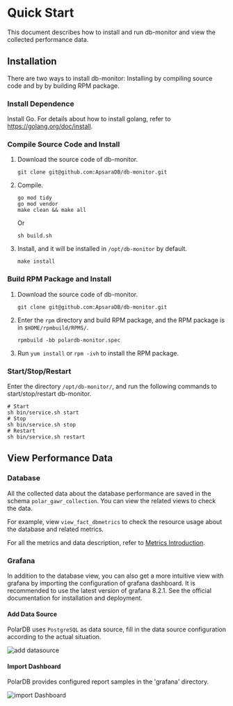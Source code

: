 # Quick Start

This document describes how to install and run db-monitor and view the collected performance data.

## Installation

There are two ways to install db-monitor: Installing by compiling source code and by by building RPM package.

### Install Dependence
Install Go. For details about how to install golang, refer to https://golang.org/doc/install.

### Compile Source Code and Install
1. Download the source code of db-monitor.

   ```
   git clone git@github.com:ApsaraDB/db-monitor.git

2. Compile.

   ```
   go mod tidy
   go mod vendor
   make clean && make all
   ```

   Or

   ```
   sh build.sh

3. Install, and it will be installed in `/opt/db-monitor` by default.

   ```
   make install
   ```



### Build RPM Package and Install

1. Download the source code of db-monitor.

   ```
   git clone git@github.com:ApsaraDB/db-monitor.git

2. Enter the `rpm` directory and build RPM package, and the RPM package is in `$HOME/rpmbuild/RPMS/`.

   ```
   rpmbuild -bb polardb-monitor.spec
   ```

3. Run `yum install` or `rpm -ivh` to install the RPM package.



### Start/Stop/Restart

Enter the directory `/opt/db-monitor/`, and run the following commands to start/stop/restart db-monitor.

```
# Start
sh bin/service.sh start
# Stop
sh bin/service.sh stop
# Restart
sh bin/service.sh restart
```



## View Performance Data

### Database

All the collected data about the database performance are saved in the schema `polar_gawr_collection`. You can view the related views to check the data.

For example, view  `view_fact_dbmetrics` to check the resource usage about the database and related metrics.

For all the metrics and data description, refer to [Metrics Introduction](metrics.md).


### Grafana

In addition to the database view, you can also get a more intuitive view with grafana by importing the configuration of grafana dashboard. It is recommended to use the latest version of grafana 8.2.1. See the official documentation for installation and deployment.

#### Add Data Source

PolarDB uses `PostgreSQL` as data source, fill in the data source configuration according to the actual situation.

![add datasource](grafana_add_datasource.png)

#### Import Dashboard

PolarDB provides configured report samples in the 'grafana' directory.

![import Dashboard](grafana_import_dashboard.png)
